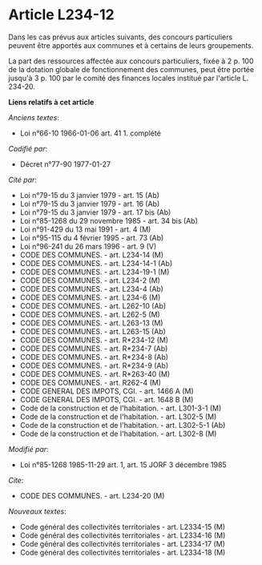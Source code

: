 # Article L234-12

Dans les cas prévus aux articles suivants, des concours particuliers peuvent être apportés aux communes et à certains de
leurs groupements.

La part des ressources affectée aux concours particuliers, fixée à 2 p. 100 de la dotation globale de fonctionnement des
communes, peut être portée jusqu'à 3 p. 100 par le comité des finances locales institué par l'article L. 234-20.

**Liens relatifs à cet article**

_Anciens textes_:

  - Loi n°66-10 1966-01-06 art. 41 1. complété

_Codifié par_:

  - Décret n°77-90 1977-01-27

_Cité par_:

  - Loi n°79-15 du 3 janvier 1979 - art. 15 (Ab)
  - Loi n°79-15 du 3 janvier 1979 - art. 16 (Ab)
  - Loi n°79-15 du 3 janvier 1979 - art. 17 bis (Ab)
  - Loi n°85-1268 du 29 novembre 1985 - art. 34 bis (Ab)
  - Loi n°91-429 du 13 mai 1991 - art. 4 (M)
  - Loi n°95-115 du 4 février 1995 - art. 73 (Ab)
  - Loi n°96-241 du 26 mars 1996 - art. 9 (V)
  - CODE DES COMMUNES. - art. L234-14 (M)
  - CODE DES COMMUNES. - art. L234-14-1 (Ab)
  - CODE DES COMMUNES. - art. L234-19-1 (M)
  - CODE DES COMMUNES. - art. L234-2 (M)
  - CODE DES COMMUNES. - art. L234-4 (Ab)
  - CODE DES COMMUNES. - art. L234-6 (M)
  - CODE DES COMMUNES. - art. L262-10 (Ab)
  - CODE DES COMMUNES. - art. L262-5 (M)
  - CODE DES COMMUNES. - art. L263-13 (M)
  - CODE DES COMMUNES. - art. L263-15 (Ab)
  - CODE DES COMMUNES. - art. R*234-12 (M)
  - CODE DES COMMUNES. - art. R*234-7 (Ab)
  - CODE DES COMMUNES. - art. R*234-8 (Ab)
  - CODE DES COMMUNES. - art. R*234-9 (Ab)
  - CODE DES COMMUNES. - art. R*263-40 (M)
  - CODE DES COMMUNES. - art. R262-4 (M)
  - CODE GENERAL DES IMPOTS, CGI. - art. 1466 A (M)
  - CODE GENERAL DES IMPOTS, CGI. - art. 1648 B (M)
  - Code de la construction et de l'habitation. - art. L301-3-1 (M)
  - Code de la construction et de l'habitation. - art. L302-5 (M)
  - Code de la construction et de l'habitation. - art. L302-5-1 (Ab)
  - Code de la construction et de l'habitation. - art. L302-8 (M)

_Modifié par_:

  - Loi n°85-1268 1985-11-29 art. 1, art. 15 JORF 3 décembre 1985

_Cite_:

  - CODE DES COMMUNES. - art. L234-20 (M)

_Nouveaux textes_:

  - Code général des collectivités territoriales - art. L2334-15 (M)
  - Code général des collectivités territoriales - art. L2334-16 (M)
  - Code général des collectivités territoriales - art. L2334-17 (M)
  - Code général des collectivités territoriales - art. L2334-18 (M)
